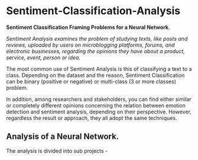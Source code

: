 # Sentiment-Classification-Analysis
**Sentiment Classification Framing Problems for a Neural Network.**

_Sentiment Analysis examines the problem of studying texts, like posts and reviews, uploaded by users on microblogging platforms, forums, and electronic businesses, regarding the opinions they have about a product, service, event, person or idea._

The most common use of Sentiment Analysis is this of classifying a text to a class. Depending on the dataset and the reason, Sentiment Classification can be binary (positive or negative) or multi-class (3 or more classes) problem.

In addition, among researchers and stakeholders, you can find either similar or completely different opinions concerning the relation between emotion detection and sentiment analysis, depending on their perspective. However, regardless the result or approach, they all adopt the same techniques.

## Analysis of a Neural Network.

The analysis is divided into sub projects -


